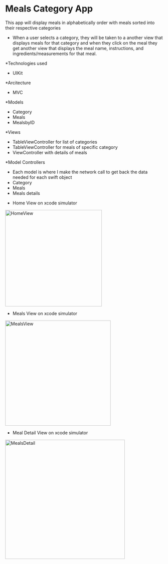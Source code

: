 # Meals Category App

This app will display meals in alphabetically order with meals sorted into their respective categories
- When a user selects a category, they will be taken to a another view that displays meals for that category and when they click on the meal they get another view that displays the meal name, instructions, and ingredients/measurements for that meal.

*Technologies used
  - UIKit

*Arcitecture
  - MVC 

*Models
  - Category
  - Meals
  - MealsbyID

*Views
  - TableViewController for list of categories
  - TableViewController for meals of specific category
  - ViewController with details of meals

*Model Controllers
 - Each model is where I make the network call to get back the data needed for each swift object
  - Category
  -  Meals
  -  Meals details




* Home View on xcode simulator
<img width="308" alt="HomeView" src="https://user-images.githubusercontent.com/73010002/194144996-464c14e9-5930-4f7b-abdb-8eb7cfc1ff58.png">




* Meals View on xcode simulator
<img width="336" alt="MealsView" src="https://user-images.githubusercontent.com/73010002/194145376-70062231-8d98-4dc4-b967-17139813db4a.png">




* Meal Detail View on xcode simulator
<img width="381" alt="MealsDetail" src="https://user-images.githubusercontent.com/73010002/194145440-a7fa148c-b936-4dd8-98ee-cce2e875e2fa.png">

